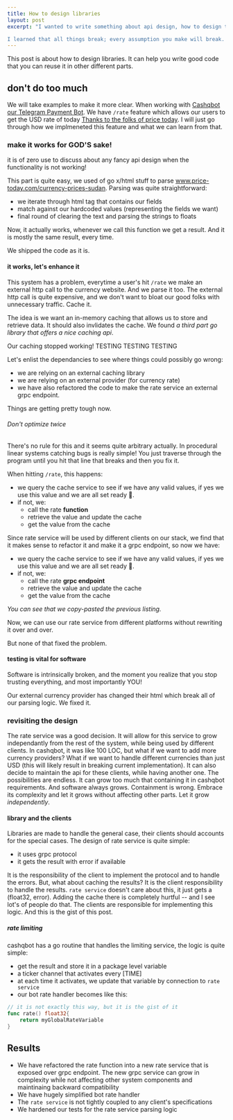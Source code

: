 ```yaml
---
title: How to design libraries
layout: post
excerpt: "I wanted to write something about api design, how to design things that you and others can use. It went on debugging and refactoring with a slight mention at the end to a good design.

I learned that all things break; every assumption you make will break. It is the natural process of system evolution. The idea is design for this. In microservices i often hear that term design for failure meaning that you have to consider failures as a factor in your system. Here the term could be quite the same, design for breaking the assumption."
---
```


This post is about how to design libraries. It can help you write good code that you can reuse it in other different parts.

## don't do too much

We will take examples to make it more clear. When working with [Cashqbot our Telegram Payment Bot](https://t.me/cashqbot). We have `/rate` feature which allows our users to get the USD rate of today [Thanks to the folks of price today](https://www.price-today.com/currency-prices-sudan/). I will just go through how we implmeneted this feature and what we can learn from that.

### make it works for GOD'S sake!

it is of zero use to discuss about any fancy api design when the functionality is not working!

This part is quite easy, we used of go x/html stuff to parse www.price-today.com/currency-prices-sudan. Parsing was quite straightforward:

- we iterate through html tag that contains our fields
- match against our hardcoded values (representing the fields we want)
- final round of clearing the text and parsing the strings to floats

Now, it actually works, whenever we call this function we get a result. And it is mostly the same result, every time.

We shipped the code as it is.

#### it works, let's enhance it

This system has a problem, everytime a user's hit `/rate` we make an external http call to the currency website. And we parse it too. The external http call is quite expensive, and we don't want to bloat our good folks with unnecessary traffic. Cache it.

The idea is we want an in-memory caching that allows us to store and retrieve data. It should also invlidates the cache. We found _a third part go library that offers a nice caching api_.

Our caching stopped working! TESTING TESTING TESTING

Let's enlist the dependancies to see where things could possibly go wrong:

- we are relying on an external caching library
- we are relying on an external provider (for currency rate)
- we have also refactored the code to make the rate service an external grpc endpoint.

Things are getting pretty tough now.

###### Don't optimize twice

There's no rule for this and it seems quite arbitrary actually. In procedural linear systems catching bugs is really simple! You just traverse through the program until you hit that line that breaks and then you fix it.

When hitting `/rate`, this happens:

- we query the cache service to see if we have any valid values, if yes we use this value and we are all set ready 🚀.
- if not, we:
  - call the rate **function**
  - retrieve the value and update the cache
  - get the value from the cache

Since rate service will be used by different clients on our stack, we find that it makes sense to refactor it and make it a grpc endpoint, so now we have:

- we query the cache service to see if we have any valid values, if yes we use this value and we are all set ready 🚀.
- if not, we:
  - call the rate **grpc endpoint**
  - retrieve the value and update the cache
  - get the value from the cache

_You can see that we copy-pasted the previous listing._

Now, we can use our rate service from different platforms without rewriting it over and over.

But none of that fixed the problem.

#### testing is vital for software

Software is intrinsically broken, and the moment you realize that you stop trusting everything, and most importantly YOU!

Our external currency provider has changed their html which break all of our parsing logic. We fixed it.

### revisiting the design

The rate service was a good decision. It will allow for this service to grow independantly from the rest of the system, while being used by different clients. In cashqbot, it was like 100 LOC, but what if we want to add more currency providers? What if we want to handle different currencies than just USD (this will likely result in breaking current implementation). It can also decide to maintain the api for these clients, while having another one. The possibilities are endless. It can grow too much that containing it in cashqbot requirements. And software always grows. Containment is wrong. Embrace its complexity and let it grows without affecting other parts. Let it grow _independently_.

#### library and the clients

Libraries are made to handle the general case, their clients should accounts for the special cases. The design of rate service is quite simple:

- it uses grpc protocol
- it gets the result with error if available

It is the responsibility of the client to implement the protocol and to handle the errors. But, what about caching the results? It is the client responsibility to handle the results. `rate service` doesn't care about this, it just gets a (float32, error). Adding the cache there is completely hurtful -- and I see lot's of people do that. The clients are responsible for implementing this logic. And this is the gist of this post.

##### rate limiting

cashqbot has a go routine that handles the limiting service, the logic is quite simple:

- get the result and store it in a package level variable
- a ticker channel that activates every [TIME]
- at each time it activates, we update that variable by connection to `rate service`
- our bot rate handler becomes like this:

```go
// it is not exactly this way, but it is the gist of it
func rate() float32{
    return myGlobalRateVariable
}
```

## Results

- We have refactored the rate function into a new rate service that is exposed over grpc endpoint. The new grpc service can grow in complexity while not affecting other system components and maintinaing backward compatibility
- We have hugely simplified bot rate handler
- The `rate service` is not tightly coupled to any client's specifications
- We hardened our tests for the rate service parsing logic
